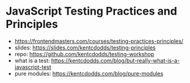 # JavaScript Testing Practices and Principles

* <https://frontendmasters.com/courses/testing-practices-principles/>
* slides: <https://slides.com/kentcdodds/testing-principles>
* repo: <https://github.com/kentcdodds/testing-workshop>
* what is a test: <https://kentcdodds.com/blog/but-really-what-is-a-javascript-test>
* pure modules: <https://kentcdodds.com/blog/pure-modules>
